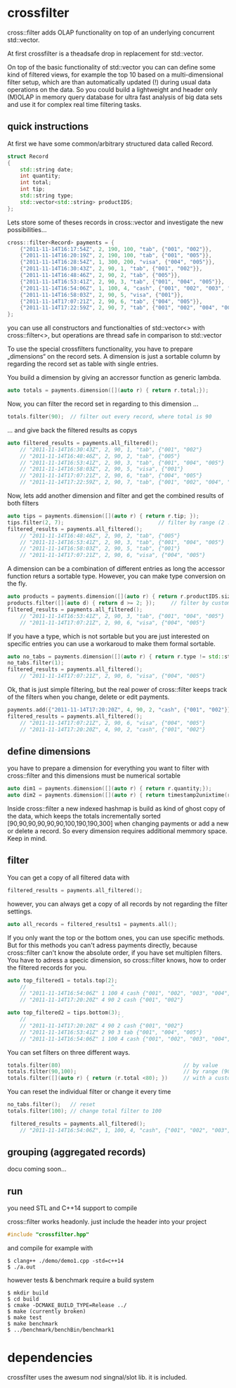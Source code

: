 # crossfilter
cross::filter adds OLAP functionality on top of an underlying concurrent std::vector. 

At first crossfilter is a theadsafe drop in replacement for std::vector.

On top of the basic functionality of std::vector you can can define some kind of filtered views, for example the top 10 based on a multi-dimensional filter setup, which are than automatically updated (!) during usual data operations on the data. So you could build a lightweight and header only (M)OLAP in memory query database for ultra fast analysis of big data sets and use it for complex real time filtering tasks.

## quick instructions

At first we have some common/arbitrary structured data called Record.

```C++
struct Record
{
    std::string date;
    int quantity;
    int total;
    int tip;
    std::string type;
    std::vector<std::string> productIDS;
};
```

Lets store some of theses records in cross::vector and investigate the new possibilities…

```C++
cross::filter<Record> payments = {
    {"2011-11-14T16:17:54Z", 2, 190, 100, "tab", {"001", "002"}},
    {"2011-11-14T16:20:19Z", 2, 190, 100, "tab", {"001", "005"}},
    {"2011-11-14T16:28:54Z", 1, 300, 200, "visa", {"004", "005"}},
    {"2011-11-14T16:30:43Z", 2, 90, 1, "tab", {"001", "002"}},
    {"2011-11-14T16:48:46Z", 2, 90, 2, "tab", {"005"}},
    {"2011-11-14T16:53:41Z", 2, 90, 3, "tab", {"001", "004", "005"}},
    {"2011-11-14T16:54:06Z", 1, 100, 4, "cash", {"001", "002", "003", "004", "005"}},
    {"2011-11-14T16:58:03Z", 2, 90, 5, "visa", {"001"}},
    {"2011-11-14T17:07:21Z", 2, 90, 6, "tab", {"004", "005"}},
    {"2011-11-14T17:22:59Z", 2, 90, 7, "tab", {"001", "002", "004", "005"}}
};
```
you can use all constructors and functionalties of std::vector<> with cross::filter<>, but operations are thread safe in comparison to std::vector

To use the special crossfilters functionality, you have to prepare „dimensions“ on the record sets. A dimension is just a sortable column by regarding the record set as table with single entries. 

You build a dimension by giving an accressor function as generic lambda.

```C++
auto totals = payments.dimension([](auto r) { return r.total;});
```

Now, you can filter the record set in regarding to this dimension ...

```C++
totals.filter(90); 	// filter out every record, where total is 90
```
... and give back the filtered results as copys

```C++
auto filtered_results = payments.all_filtered();
    // "2011-11-14T16:30:43Z", 2, 90, 1, "tab", {"001", "002"}
    // "2011-11-14T16:48:46Z", 2, 90, 2, "tab", {"005"}
    // "2011-11-14T16:53:41Z", 2, 90, 3, "tab", {"001", "004", "005"}
    // "2011-11-14T16:58:03Z", 2, 90, 5, "visa", {"001"}
    // "2011-11-14T17:07:21Z", 2, 90, 6, "tab", {"004", "005"}
    // "2011-11-14T17:22:59Z", 2, 90, 7, "tab", {"001", "002", "004", "005"}
```

Now, lets add another dimension and filter and get the combined results of both filters
```C++
auto tips = payments.dimension([](auto r) { return r.tip; });
tips.filter(2, 7);                              // filter by range (2 ...... 6.999)
filtered_results = payments.all_filtered();
    // "2011-11-14T16:48:46Z", 2, 90, 2, "tab", {"005"}
    // "2011-11-14T16:53:41Z", 2, 90, 3, "tab", {"001", "004", "005"}
    // "2011-11-14T16:58:03Z", 2, 90, 5, "tab", {"001"}
    // "2011-11-14T17:07:21Z", 2, 90, 6, "visa", {"004", "005"}
```

A dimension can be a combination of different entries as long the accessor function returs a sortable type. However, you can make type conversion on the fly.

```C++
auto products = payments.dimension([](auto r) { return r.productIDS.size(); });
products.filter([](auto d) { return d >= 2; });     // filter by custom function
filtered_results = payments.all_filtered();
    // "2011-11-14T16:53:41Z", 2, 90, 3, "tab", {"001", "004", "005"}
    // "2011-11-14T17:07:21Z", 2, 90, 6, "visa", {"004", "005"}
```

If you have a type, which is not sortable but you are just interested on specific entries you can use a workaroud to make them formal sortable.

```C++
auto no_tabs = payments.dimension([](auto r) { return r.type != std::string("tab") ? 1 : 0; });
no_tabs.filter(1); 
filtered_results = payments.all_filtered();
    // "2011-11-14T17:07:21Z", 2, 90, 6, "visa", {"004", "005"}

```

Ok, that is just simple filtering, but the real power of cross::filter keeps track of the filters when you change, delete or edit payments.


```C++
payments.add({"2011-11-14T17:20:20Z", 4, 90, 2, "cash", {"001", "002"}});
filtered_results = payments.all_filtered();
    // "2011-11-14T17:07:21Z", 2, 90, 6, "visa", {"004", "005"}
    // "2011-11-14T17:20:20Z", 4, 90, 2, "cash", {"001", "002"}
```

## define dimensions

you have to prepare a dimension for everything you want to filter with cross::filter and this dimensions must be numerical sortable

```C++
auto dim1 = payments.dimension([](auto r) { return r.quantity;});
auto dim2 = payments.dimension([](auto r) { return timestamp2unixtime(r.date);});
```

Inside cross::filter a new indexed hashmap is build as kind of ghost copy of the data, which keeps the totals incrementally sorted  [90,90,90,90,90,90,100,190,190,300] when changing payments or add a new or delete a record. So every dimension requires additional memmory space. Keep in mind.



## filter

You can get a copy of all filtered data with

```C++
filtered_results = payments.all_filtered();
```

however, you can always get a copy of all records by not regarding the filter settings.

```C++
auto all_records = filtered_results1 = payments.all();
```

If you only want the top or the bottom ones, you can use specific methods. But for this methods you can't adress payments directly, because cross::filter can't know the absolute order, if you have set multiplen filters. You have to adress a specic dimension, so cross::filter knows, how to order the filtered records for you.

```C++
auto top_filtered1 = totals.top(2);
    //                           ^
    // "2011-11-14T16:54:06Z" 1 100 4 cash {"001", "002", "003", "004", "005"}
    // "2011-11-14T17:20:20Z" 4 90 2 cash {"001", "002"}

auto top_filtered2 = tips.bottom(3);
    //                             `´
    // "2011-11-14T17:20:20Z" 4 90 2 cash {"001", "002"}
    // "2011-11-14T16:53:41Z" 2 90 3 tab {"001", "004", "005"}
    // "2011-11-14T16:54:06Z" 1 100 4 cash {"001", "002", "003", "004", "005"}

```


You can set filters on three different ways.

```C++
totals.filter(80) 							            // by value
totals.filter(90,100); 						            // by range (90 <= x < 100)
totals.filter([](auto r) { return (r.total <80); }) 	// with a custom function, which returns a boolean
```

You can reset the individual filter or change it every time
```C++
no_tabs.filter();   // reset
totals.filter(100); // change total filter to 100

 filtered_results = payments.all_filtered();
    // "2011-11-14T16:54:06Z", 1, 100, 4, "cash", {"001", "002", "003", "004", "005"}

```

## grouping (aggregated records)

docu coming soon...

## run
you need STL and C++14 support to compile

cross::filter works headonly. just include the header into your project
```C++
#include "crossfilter.hpp"
```

and compile for example with
```terminal
$ clang++ ./demo/demo1.cpp -std=c++14
$ ./a.out
```



however tests & benchmark require a build system
```console
$ mkdir build
$ cd build
$ cmake -DCMAKE_BUILD_TYPE=Release ../
$ make (currently broken)
$ make test
$ make benchmark
$ ../benchmark/benchBin/benchmark1
```

# dependencies

crossfilter uses the awesum nod singnal/slot lib. it is included.



